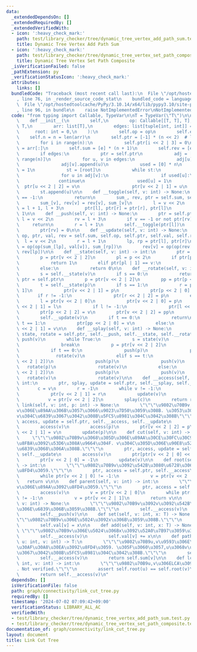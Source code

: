 ```yaml
---
data:
  _extendedDependsOn: []
  _extendedRequiredBy: []
  _extendedVerifiedWith:
  - icon: ':heavy_check_mark:'
    path: test/library_checker/tree/dynamic_tree_vertex_add_path_sum.test.py
    title: Dynamic Tree Vertex Add Path Sum
  - icon: ':heavy_check_mark:'
    path: test/library_checker/tree/dynamic_tree_vertex_set_path_composite.test.py
    title: Dynamic Tree Vertex Set Path Composite
  _isVerificationFailed: false
  _pathExtension: py
  _verificationStatusIcon: ':heavy_check_mark:'
  attributes:
    links: []
  bundledCode: "Traceback (most recent call last):\n  File \"/opt/hostedtoolcache/PyPy/3.10.14/x64/lib/pypy3.10/site-packages/onlinejudge_verify/documentation/build.py\"\
    , line 76, in _render_source_code_stat\n    bundled_code = language.bundle(\n\
    \  File \"/opt/hostedtoolcache/PyPy/3.10.14/x64/lib/pypy3.10/site-packages/onlinejudge_verify/languages/python.py\"\
    , line 96, in bundle\n    raise NotImplementedError\nNotImplementedError\n"
  code: "from typing import Callable, TypeVar\n\nT = TypeVar(\"T\")\n\n\nclass LinkCutTree:\n\
    \    def __init__(\n        self,\n        op: Callable[[T, T], T],\n        e:\
    \ T,\n        arr: list[T],\n        edges: list[tuple[int, int]] = None,\n  \
    \      root: int = 0,\n    ):\n        self.op = op\n        self.e = e\n    \
    \    self.n = n = len(arr)\n        self.ptr = [-1] * (n << 2)  # l, r, p, rev\n\
    \        for i in range(n):\n            self.ptr[i << 2 | 3] = 0\n        self.val\
    \ = arr[:]\n        self.sum = [e] * (n + 1)\n        self.rev = [e] * (n + 1)\n\
    \        if edges:\n            ptr = self.ptr\n            adj = [[] for _ in\
    \ range(n)]\n            for u, v in edges:\n                adj[u].append(v)\n\
    \                adj[v].append(u)\n            used = [0] * n\n            used[root]\
    \ = 1\n            st = [root]\n            while st:\n                v = st.pop()\n\
    \                for u in adj[v]:\n                    if used[u]:\n         \
    \               continue\n                    used[u] = 1\n                  \
    \  ptr[u << 2 | 2] = v\n                    ptr[v << 2 | 1] = u\n            \
    \        st.append(u)\n\n    def __toggle(self, v: int) -> None:\n        if v\
    \ == -1:\n            return\n        sum_, rev, ptr = self.sum, self.rev, self.ptr\n\
    \        sum_[v], rev[v] = rev[v], sum_[v]\n        l = v << 2\n        r, rv\
    \ = l + 1, l + 3\n        ptr[l], ptr[r] = ptr[r], ptr[l]\n        ptr[rv] ^=\
    \ 1\n\n    def __push(self, v: int) -> None:\n        ptr = self.ptr\n       \
    \ l = v << 2\n        rv = l + 3\n        if v == -1 or not ptr[rv]:\n       \
    \     return\n        r = l + 1\n        self.__toggle(ptr[l])\n        self.__toggle(ptr[r])\n\
    \        ptr[rv] = 0\n\n    def __update(self, v: int) -> None:\n        sum_,\
    \ op, ptr, val, rev = self.sum, self.op, self.ptr, self.val, self.rev\n      \
    \  l = v << 2\n        r = l + 1\n        lp, rp = ptr[l], ptr[r]\n        sum_[v]\
    \ = op(op(sum_[lp], val[v]), sum_[rp])\n        rev[v] = op(op(rev[rp], val[v]),\
    \ rev[lp])\n\n    def __state(self, v: int) -> int:\n        ptr = self.ptr\n\
    \        p = ptr[v << 2 | 2]\n        pl = p << 2\n        if ptr[pl] == v:\n\
    \            return 1\n        elif ptr[pl | 1] == v:\n            return -1\n\
    \        else:\n            return 0\n\n    def __rotate(self, v: int) -> None:\n\
    \        s = self.__state(v)\n        if s == 0:\n            return\n       \
    \ ptr = self.ptr\n        p = ptr[v << 2 | 2]\n        pp = ptr[p << 2 | 2]\n\
    \        t = self.__state(p)\n        if s == 1:\n            r = ptr[v << 2 |\
    \ 1]\n            ptr[v << 2 | 1] = p\n            ptr[p << 2 | 0] = r\n     \
    \       if r != -1:\n                ptr[r << 2 | 2] = p\n        else:\n    \
    \        l = ptr[v << 2 | 0]\n            ptr[v << 2 | 0] = p\n            ptr[p\
    \ << 2 | 1] = l\n            if l != -1:\n                ptr[l << 2 | 2] = p\n\
    \        ptr[p << 2 | 2] = v\n        ptr[v << 2 | 2] = pp\n        self.__update(p)\n\
    \        self.__update(v)\n        if t == 0:\n            return\n        elif\
    \ t == 1:\n            ptr[pp << 2 | 0] = v\n        else:\n            ptr[pp\
    \ << 2 | 1] = v\n\n    def __splay(self, v: int) -> None:\n        ptr, push,\
    \ state, rotate = self.ptr, self.__push, self.__state, self.__rotate\n       \
    \ push(v)\n        while True:\n            s = state(v)\n            if not s:\n\
    \                break\n            p = ptr[v << 2 | 2]\n            t = state(p)\n\
    \            if t == 0:\n                push(p)\n                push(v)\n  \
    \              rotate(v)\n            elif s == t:\n                push(ptr[p\
    \ << 2 | 2])\n                push(p)\n                push(v)\n             \
    \   rotate(p)\n                rotate(v)\n            else:\n                push(ptr[p\
    \ << 2 | 2])\n                push(p)\n                push(v)\n             \
    \   rotate(v)\n                rotate(v)\n\n    def __access(self, v: int) ->\
    \ int:\n        ptr, splay, update = self.ptr, self.__splay, self.__update\n \
    \       c = v\n        r = -1\n        while v != -1:\n            splay(v)\n\
    \            ptr[v << 2 | 1] = r\n            update(v)\n            r = v\n \
    \           v = ptr[v << 2 | 2]\n        splay(c)\n        return r\n\n    def\
    \ link(self, v: int, p: int) -> None:\n        \"\"\"\u9802\u70B9v,p\u3092,p\u3092\
    v\u306E\u89AA\u306B\u3057\u3066\u9023\u7D50\u3059\u308B. \u3053\u306E\u3068\u304D\
    v\u304C\u6839\u3067\u3042\u308B\u5FC5\u8981\u304C\u3042\u308B\"\"\"\n        ptr,\
    \ access, update = self.ptr, self.__access, self.__update\n        # self.evert(v)\n\
    \        access(v)\n        access(p)\n        ptr[v << 2 | 2] = p\n        ptr[p\
    \ << 2 | 1] = v\n        update(p)\n\n    def cut(self, v: int) -> None:\n   \
    \     \"\"\"\u9802\u70B9v\u3068\u305D\u306E\u89AA\u30CE\u30FC\u30C9\u3068\u306E\
    \u8FBA\u3092\u53D6\u308A\u9664\u304F. v\u304C\u305D\u306E\u90E8\u5206\u6728\u306E\
    \u6839\u3068\u306A\u308B.\"\"\"\n        ptr, access, update = self.ptr, self.__access,\
    \ self.__update\n        access(v)\n        ptr[ptr[v << 2 | 0] << 2 | 2] = -1\n\
    \        ptr[v << 2 | 0] = -1\n        update(v)\n\n    def root(self, v: int)\
    \ -> int:\n        \"\"\"\u9802\u70B9v\u3092\u542B\u3080\u6728\u306E\u6839\u3092\
    \u8FD4\u3059.\"\"\"\n        ptr, access = self.ptr, self.__access\n        access(v)\n\
    \        while ptr[v << 2 | 0] != -1:\n            v = ptr[v << 2 | 0]\n     \
    \   return v\n\n    def parent(self, v: int) -> int:\n        \"\"\"\u9802\u70B9\
    v\u306E\u89AA\u3092\u8FD4\u3059.\"\"\"\n        ptr, access = self.ptr, self.__access\n\
    \        access(v)\n        v = ptr[v << 2 | 0]\n        while ptr[v << 2 | 1]\
    \ != -1:\n            v = ptr[v << 2 | 1]\n        return v\n\n    def evert(self,\
    \ v: int) -> None:\n        \"\"\"\u9802\u70B9v\u3092v\u3092\u542B\u3080\u6728\
    \u306E\u6839\u306B\u3059\u308B.\"\"\"\n        self.__access(v)\n        self.__toggle(v)\n\
    \        self.__push(v)\n\n    def set(self, v: int, x: T) -> None:\n        \"\
    \"\"\u9802\u70B9v\u306E\u5024\u3092x\u306B\u3059\u308B.\"\"\"\n        self.__access(v)\n\
    \        self.val[v] = x\n\n    def add(self, v: int, x: T) -> None:\n       \
    \ \"\"\"\u9802\u70B9v\u306E\u5024\u306Bx\u3092\u52A0\u7B97\u3059\u308B.\"\"\"\n\
    \        self.__access(v)\n        self.val[v] += x\n\n    def path_query(self,\
    \ u: int, v: int) -> T:\n        \"\"\"\u9802\u70B9u,v\u9593\u306E\u30D1\u30B9\
    \u30AF\u30A8\u30EA\u3092\u8FD4\u3059. \u305F\u3060\u3057,u\u3068v\u306F\u9023\u7D50\
    \u3067\u3042\u308B\u5FC5\u8981\u304C\u3042\u308B.\"\"\"\n        self.evert(u)\n\
    \        self.__access(v)\n        return self.sum[v]\n\n    def lca(self, u:\
    \ int, v: int) -> int:\n        \"\"\"\u9802\u70B9u,v\u306ELCA\u3092\u8FD4\u3059\
    . Not verified.\"\"\"\n        assert self.root(u) == self.root(v)\n        self.__access(u)\n\
    \        return self.__access(v)\n"
  dependsOn: []
  isVerificationFile: false
  path: graph/connectivity/link_cut_tree.py
  requiredBy: []
  timestamp: '2024-07-02 07:09:42+09:00'
  verificationStatus: LIBRARY_ALL_AC
  verifiedWith:
  - test/library_checker/tree/dynamic_tree_vertex_add_path_sum.test.py
  - test/library_checker/tree/dynamic_tree_vertex_set_path_composite.test.py
documentation_of: graph/connectivity/link_cut_tree.py
layout: document
title: Link Cut Tree
---
```

